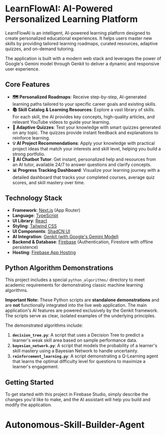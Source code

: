 
# LearnFlowAI: AI-Powered Personalized Learning Platform

LearnFlowAI is an intelligent, AI-powered learning platform designed to create personalized educational experiences. It helps users master new skills by providing tailored learning roadmaps, curated resources, adaptive quizzes, and on-demand tutoring.

The application is built with a modern web stack and leverages the power of Google's Gemini model through Genkit to deliver a dynamic and responsive user experience.

## Core Features

-   **🗺️ Personalized Roadmaps**: Receive step-by-step, AI-generated learning paths tailored to your specific career goals and existing skills.
-   **📚 Skill Catalog & Learning Resources**: Explore a vast library of skills. For each skill, the AI provides key concepts, high-quality articles, and relevant YouTube videos to guide your learning.
-   **🧠 Adaptive Quizzes**: Test your knowledge with smart quizzes generated on any topic. The quizzes provide instant feedback and explanations to reinforce learning.
-   **💡 AI Project Recommendations**: Apply your knowledge with practical project ideas that match your interests and skill level, helping you build a strong portfolio.
-   **🤖 AI Chatbot Tutor**: Get instant, personalized help and resources from an AI tutor, available 24/7 to answer questions and clarify concepts.
-   **📊 Progress Tracking Dashboard**: Visualize your learning journey with a detailed dashboard that tracks your completed courses, average quiz scores, and skill mastery over time.

## Technology Stack

-   **Framework**: [Next.js](https://nextjs.org/) (App Router)
-   **Language**: [TypeScript](https://www.typescriptlang.org/)
-   **UI Library**: [React](https://reactjs.org/)
-   **Styling**: [Tailwind CSS](https://tailwindcss.com/)
-   **UI Components**: [ShadCN UI](https://ui.shadcn.com/)
-   **AI Integration**: [Genkit (with Google's Gemini Model)](https://firebase.google.com/docs/genkit)
-   **Backend & Database**: [Firebase](https://firebase.google.com/) (Authentication, Firestore with offline persistence)
-   **Hosting**: [Firebase App Hosting](https://firebase.google.com/docs/app-hosting)

## Python Algorithm Demonstrations

This project includes a special `python_algorithms/` directory to meet academic requirements for demonstrating classic machine learning algorithms.

**Important Note:** These Python scripts are **standalone demonstrations** and are **not** functionally integrated into the live web application. The main application's AI features are powered exclusively by the Genkit framework. The scripts serve as clear, isolated examples of the underlying principles.

The demonstrated algorithms include:

1.  **`decision_tree.py`**: A script that uses a Decision Tree to predict a learner's weak skill area based on sample performance data.
2.  **`bayesian_network.py`**: A script that models the probability of a learner's skill mastery using a Bayesian Network to handle uncertainty.
3.  **`reinforcement_learning.py`**: A script demonstrating a Q-Learning agent that learns the optimal difficulty level for questions to maximize a learner's engagement.

## Getting Started

To get started with this project in Firebase Studio, simply describe the changes you'd like to make, and the AI assistant will help you build and modify the application.
# Autonomous-Skill-Builder-Agent
